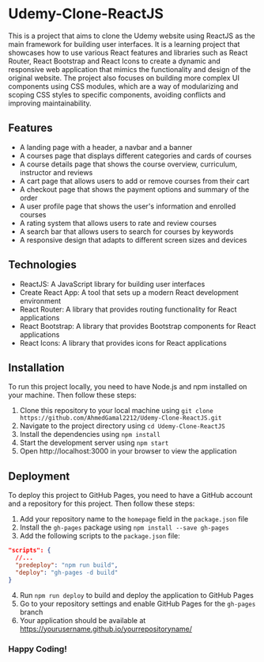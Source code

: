 # Udemy-Clone-ReactJS

This is a project that aims to clone the Udemy website using ReactJS as the main framework for building user interfaces.
It is a learning project that showcases how to use various React features and libraries such as React Router, React
Bootstrap and React Icons to create a dynamic and responsive web application that mimics the functionality and design of
the original website. The project also focuses on building more complex UI components using CSS modules, which are a way
of modularizing and scoping CSS styles to specific components, avoiding conflicts and improving maintainability.

## Features

- A landing page with a header, a navbar and a banner
- A courses page that displays different categories and cards of courses
- A course details page that shows the course overview, curriculum, instructor and reviews
- A cart page that allows users to add or remove courses from their cart
- A checkout page that shows the payment options and summary of the order
- A user profile page that shows the user's information and enrolled courses
- A rating system that allows users to rate and review courses
- A search bar that allows users to search for courses by keywords
- A responsive design that adapts to different screen sizes and devices

## Technologies

- ReactJS: A JavaScript library for building user interfaces
- Create React App: A tool that sets up a modern React development environment
- React Router: A library that provides routing functionality for React applications
- React Bootstrap: A library that provides Bootstrap components for React applications
- React Icons: A library that provides icons for React applications

## Installation

To run this project locally, you need to have Node.js and npm installed on your machine. Then follow these steps:

1. Clone this repository to your local machine
   using `git clone https://github.com/AhmedGamal2212/Udemy-Clone-ReactJS.git`
2. Navigate to the project directory using `cd Udemy-Clone-ReactJS`
3. Install the dependencies using `npm install`
4. Start the development server using `npm start`
5. Open http://localhost:3000 in your browser to view the application

## Deployment

To deploy this project to GitHub Pages, you need to have a GitHub account and a repository for this project. Then follow
these steps:

1. Add your repository name to the `homepage` field in the `package.json` file
2. Install the `gh-pages` package using `npm install --save gh-pages`
3. Add the following scripts to the `package.json` file:

```json
"scripts": {
  //...
  "predeploy": "npm run build",
  "deploy": "gh-pages -d build"
}
```

4. Run `npm run deploy` to build and deploy the application to GitHub Pages
5. Go to your repository settings and enable GitHub Pages for the `gh-pages` branch
6. Your application should be available at https://yourusername.github.io/yourrepositoryname/

### Happy Coding!